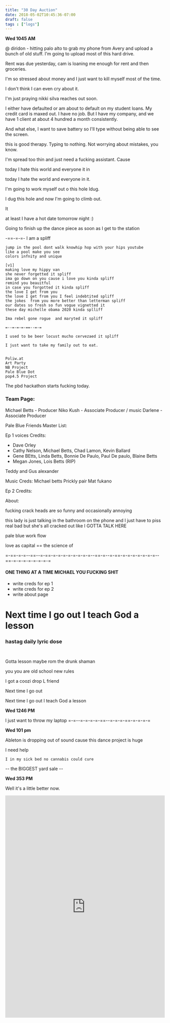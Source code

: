 ```yaml
---
title: "30 Day Auction"
date: 2018-05-02T10:45:36-07:00
draft: false
tags : ["logs"]
---
```


**Wed 1045 AM**

@ diridon - hitting palo alto to grab my phone from Avery and upload a bunch of old stuff. I'm going to upload most of this hard drive.


Rent was due yesterday, cam is loaning me enough for rent and then groceries.

I'm so stressed about money and I just want to kill myself most of the time.

I don't think I can even cry about it.

I'm just praying nikki silva reaches out soon.

I either have defaulted or am about to default on my student loans. My credit card is maxed out.
I have no job. But I have my company, and we have 1 client at about 4 hundred a month consistently.


And what else, I want to save battery so I'll type without being able to see the screen.

this is good therapy. Typing to nothing. Not worrying about mistakes, you know.

I'm spread too thin and just need a fucking assistant. Cause

today I hate this world and everyone it in

today I  hate the world and everyone in it.

I'm going to work myself out o this hole Idug.

I dug this hole and now I'm going to climb out.

It



at least I have a hot date tomorrow night :)


Going to finish up the dance piece as soon as I get to the station




-==-=-=-
I am a spliff
```
jump in the pool dont walk knowhip hop with your hips youtube
like a pool make you see
colors infnity and unique

[v1]
making love my hippy van
she never forgetted it spliff
ima go down on you cause i love you kinda spliff
remind you beauitful
in case you forgotted it kinda spliff
the love I get from you
the love I get from you I feel indebtited spliff
the jokes  from you more better than letterman spliff
our dates so fresh so fun vogue vignetted it
these day michelle obama 2020 kinda splliff

Ima rebel gone rogue  and maryted it spliff

=--=-=-=-==--=-=

I used to be beer locust mucho cervezaed it spliff

I just want to take my family out to eat.


Poliw.at
Art Party
NB Project
Pale Blue Dot
pop4.5 Project
```    


The pbd hackathon starts fucking today.


### Team Page:
Michael Betts - Producer
Niko Kush - Associate Producer / music
Darlene - Associate Producer

Pale Blue Friends Master List:


Ep 1 voices Credits:

  - Dave Orley
  - Cathy Nelson, Michael Betts, Chad Lamon, Kevin Ballard
  - Gene BEtts, Linda Betts, Bonnie De Paulo, Paul De paulo, Blaine Betts
  - Megan Jones, Lois Betts (RIP)


Teddy and Gus alexander


Music Creds:
Michael betts
Prickly pair
Mat fukano

Ep 2 Credits:



About:


fucking crack heads are so funny and occasionally annoying

this lady is just talking in the bathroom on the phone and I just have to piss real bad but she's all cracked out like I GOTTA TALK HERE



pale blue work flow


love as capital == the science of


=-==-=-=--==--=-==-=-=-=-=-=-=-=-=--==-=--=-==-=-=-=-=-=-=-=--==-=-=-=-=-=-=-=-=


#### ONE THING AT A TIME MICHAEL YOU FUCKING SHIT

  - write creds for ep 1
  - write creds for ep 2
  - write about page

# Next time I go out I teach God a lesson
### hastag daily lyric dose
```


```
Gotta lesson
maybe rom the drunk shaman


you you are old school new rules

I got a coozi drop L friend

Next time I go out

Next time I go out I teach God a lesson

**Wed 1246 PM**

I just want to throw my laptop
=-=--=-=-=-=-==--=-=-=-==-=-=-=-=

**Wed 101 pm**

Ableton is dropping out of sound cause this dance project is huge

I need help

```
I in my sick bed no cannabis could cure
```


-- the BIGGEST yard sale --

**Wed 353 PM**

Well it's a little better now.

<iframe width="100%" height="700" scrolling="no" frameborder="no" allow="autoplay" src="https://w.soundcloud.com/player/?url=https%3A//api.soundcloud.com/tracks/447785481%3Fsecret_token%3Ds-SKTL5&color=%23ff5500&auto_play=false&hide_related=false&show_comments=true&show_user=true&show_reposts=false&show_teaser=true&visual=true"></iframe>
